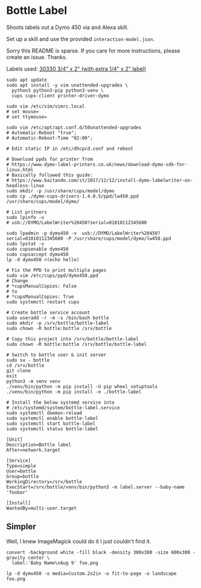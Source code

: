 # Bottle Label

Shoots labels out a Dymo 450 via and Alexa skill.

Set up a skill and use the provided `interaction-model.json`. 

Sorry this README is sparse. If you care for more instructions,
please create an issue. Thanks.

Labels used:
[30330 3/4" x 2" (with extra 1/4" x 2" label)](https://www.amazon.com/gp/product/B06X99NHX2)

```shell
sudo apt update
sudo apt install -y vim unattended-upgrades \
  python3 python3-pip python3-venv \
  cups cups-client printer-driver-dymo

sudo vim /etc/vim/vimrc.local
# set mouse=
# set ttymouse=

sudo vim /etc/apt/apt.conf.d/50unattended-upgrades
# Automatic-Reboot "true";
# Automatic-Reboot-Time "02:00";

# Edit static IP in /etc/dhcpcd.conf and reboot

# Download ppds for printer from
# https://www.dymo-label-printers.co.uk/news/download-dymo-sdk-for-linux.html
# Basically followed this guide:
# https://www.baitando.com/it/2017/12/12/install-dymo-labelwriter-on-headless-linux
sudo mkdir -p /usr/share/cups/model/dymo
sudo cp ./dymo-cups-drivers-1.4.0.5/ppd/lw450.ppd /usr/share/cups/model/dymo/

# List pritners
sudo lpinfo -v
# usb://DYMO/LabelWriter%20450?serial=01010112345600

sudo lpadmin -p dymo450 -v  usb://DYMO/LabelWriter%20450?serial=01010112345600 -P /usr/share/cups/model/dymo/lw450.ppd
sudo lpstat -v
sudo cupsenable dymo450
sudo cupsaccept dymo450
lp -d dymo450 <(echo hello)

# Fix the PPD to print multiple pages
sudo vim /etc/cups/ppd/dymo450.ppd
# Change
# *cupsManualCopies: False
# to
# *cupsManualCopies: True
sudo systemctl restart cups

# Create bottle service account
sudo useradd -r -m -s /bin/bash bottle
sudo mkdir -p /srv/bottle/bottle-label 
sudo chown -R bottle:bottle /srv/bottle

# Copy this project into /srv/bottle/bottle-label
sudo chown -R bottle:bottle /srv/bottle/bottle-label

# Switch to bottle user & init server
sudo su - bottle
cd /srv/bottle
git clone 
exit
python3 -m venv venv
./venv/bin/python -m pip install -U pip wheel setuptools
./venv/bin/python -m pip install -e ./bottle-label

# Install the below systemd service into
# /etc/systemd/system/bottle-label.service
sudo systemctl daemon-reload
sudo systemctl enable bottle-label
sudo systemctl start bottle-label
sudo systemctl status bottle-label
```

```text
[Unit]
Description=Bottle label
After=network.target

[Service]
Type=simple
User=bottle
Group=bottle
WorkingDirectory=/srv/bottle
ExecStart=/srv/bottle/venv/bin/python3 -m label.server --baby-name 'foobar'

[Install]
WantedBy=multi-user.target
```

## Simpler

Well, I knew ImageMagick could do it I just couldn't find it.

```
convert -background white -fill black -density 300x300 -size 600x300 -gravity center \
  label:'Baby Name\nAug 9' foo.png

lp -d dymo450 -o media=Custom.2x2in -o fit-to-page -o landscape foo.png
```
